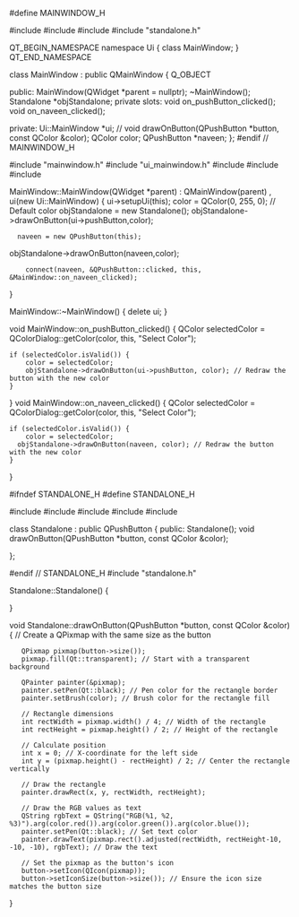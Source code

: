 #define MAINWINDOW_H

#include <QMainWindow>
#include <QColor>
#include <QPushButton>
#include "standalone.h"

QT_BEGIN_NAMESPACE
namespace Ui { class MainWindow; }
QT_END_NAMESPACE

class MainWindow : public QMainWindow
{
    Q_OBJECT

public:
    MainWindow(QWidget *parent = nullptr);
    ~MainWindow();
    Standalone *objStandalone;
private slots:
    void on_pushButton_clicked();
    void on_naveen_clicked();

private:
    Ui::MainWindow *ui;
  //  void drawOnButton(QPushButton *button, const QColor &color);
    QColor color;
    QPushButton *naveen;
};
#endif // MAINWINDOW_H



#include "mainwindow.h"
#include "ui_mainwindow.h"
#include <QColorDialog>
#include <QPixmap>
#include <QPainter>

MainWindow::MainWindow(QWidget *parent)
    : QMainWindow(parent)
    , ui(new Ui::MainWindow)
{
    ui->setupUi(this);
    color = QColor(0, 255, 0); // Default color
   objStandalone = new Standalone();
           objStandalone->drawOnButton(ui->pushButton,color);

      naveen = new QPushButton(this);
objStandalone->drawOnButton(naveen,color);

        connect(naveen, &QPushButton::clicked, this, &MainWindow::on_naveen_clicked);
}

MainWindow::~MainWindow()
{
    delete ui;
}


void MainWindow::on_pushButton_clicked()
{
    QColor selectedColor = QColorDialog::getColor(color, this, "Select Color");

    if (selectedColor.isValid()) {
        color = selectedColor;
        objStandalone->drawOnButton(ui->pushButton, color); // Redraw the button with the new color
    }
}
void MainWindow::on_naveen_clicked()
{
    QColor selectedColor = QColorDialog::getColor(color, this, "Select Color");

    if (selectedColor.isValid()) {
        color = selectedColor;
      objStandalone->drawOnButton(naveen, color); // Redraw the button with the new color
    }
}

#ifndef STANDALONE_H
#define STANDALONE_H

#include <QPainter>
#include <QColor>
#include <QPen>
#include <QDebug>
#include <QPushButton>

class Standalone : public QPushButton
{
public:
    Standalone();
    void drawOnButton(QPushButton *button, const QColor &color);

};

#endif // STANDALONE_H
#include "standalone.h"



Standalone::Standalone()
{

}

void Standalone::drawOnButton(QPushButton *button, const QColor &color)
{
    // Create a QPixmap with the same size as the button

       QPixmap pixmap(button->size());
       pixmap.fill(Qt::transparent); // Start with a transparent background

       QPainter painter(&pixmap);
       painter.setPen(Qt::black); // Pen color for the rectangle border
       painter.setBrush(color); // Brush color for the rectangle fill

       // Rectangle dimensions
       int rectWidth = pixmap.width() / 4; // Width of the rectangle
       int rectHeight = pixmap.height() / 2; // Height of the rectangle

       // Calculate position
       int x = 0; // X-coordinate for the left side
       int y = (pixmap.height() - rectHeight) / 2; // Center the rectangle vertically

       // Draw the rectangle
       painter.drawRect(x, y, rectWidth, rectHeight);

       // Draw the RGB values as text
       QString rgbText = QString("RGB(%1, %2, %3)").arg(color.red()).arg(color.green()).arg(color.blue());
       painter.setPen(Qt::black); // Set text color
       painter.drawText(pixmap.rect().adjusted(rectWidth, rectHeight-10, -10, -10), rgbText); // Draw the text

       // Set the pixmap as the button's icon
       button->setIcon(QIcon(pixmap));
       button->setIconSize(button->size()); // Ensure the icon size matches the button size

}


